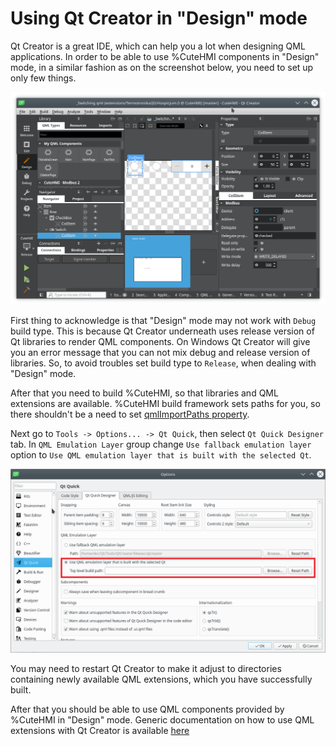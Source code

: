 # Using Qt Creator in "Design" mode

Qt Creator is a great IDE, which can help you a lot when designing QML applications. In order to be able to use %CuteHMI components
in "Design" mode, in a similar fashion as on the screenshot below, you need to set up only few things.

![Design mode](images/using-qt-creator-in-design-mode/design_mode.png)

First thing to acknowledge is that "Design" mode may not work with `Debug` build type. This is because Qt Creator underneath uses
release version of Qt libraries to render QML components. On Windows Qt Creator will give you an error message that you can not mix
debug and release version of libraries. So, to avoid troubles set build type to `Release`, when dealing with "Design" mode.

After that you need to build %CuteHMI, so that libraries and QML extensions are available. %CuteHMI build framework sets paths for
you, so there shouldn't be a need to set [qmlImportPaths property](https://doc.qt.io/qbs/porting-to-qbs.html#qml-import-path).

Next go to `Tools -> Options... -> Qt Quick`, then select `Qt Quick Designer` tab. In `QML Emulation Layer` group change `Use
fallback emulation layer` option to `Use QML emulation layer that is built with the selected Qt`.

![QML Emulation Layer group](images/using-qt-creator-in-design-mode/qml_emulation_layer.png)

You may need to restart Qt Creator to make it adjust to directories containing newly available QML extensions, which you have
successfully built.

After that you should be able to use QML components provided by %CuteHMI in "Design" mode. Generic documentation on how to use QML
extensions with Qt Creator is available
[here](https://doc.qt.io/qtcreator/creator-qml-modules-with-plugins.html#importing-qml-modules)

